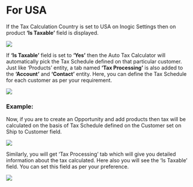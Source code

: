 # For USA

If the Tax Calculation Country is set to USA on Inogic Settings then on product **‘Is Taxable’** field is displayed.

![](../../../.gitbook/assets/USA\_1.png)

If **‘Is Taxable’** field is set to **‘Yes’** then the Auto Tax Calculator will automatically pick the Tax Schedule defined on that particular customer. Just like ‘Products’ entity, a tab named **‘Tax Processing’** is also added to the **‘Account’** and **‘Contact’** entity. Here, you can define the Tax Schedule for each customer as per your requirement.

![](../../../.gitbook/assets/USA\_2.png)

### Example:

Now, if you are to create an Opportunity and add products then tax will be calculated on the basis of Tax Schedule defined on the Customer set on Ship to Customer field.

![](../../../.gitbook/assets/USA\_3.png)

Similarly, you will get ‘Tax Processing’ tab which will give you detailed information about the tax calculated. Here also you will see the ‘Is Taxable’ field. You can set this field as per your preference.

![](<../../../.gitbook/assets/USA\_4 (1).png>)
